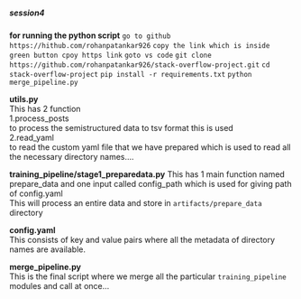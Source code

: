 ##### session4

**for running the python script**
`go to github https://hithub.com/rohanpatankar926`
`copy the link which is inside green button cpoy https link`
`goto vs code`
`git clone https://github.com/rohanpatankar926/stack-overflow-project.git`
`cd stack-overflow-project`
`pip install -r requirements.txt`
`python merge_pipeline.py`

**utils.py**<br>
This has 2 function<br>
1.process_posts<br>
to process the semistructured data to tsv format this is used<br>
2.read_yaml<br>
to read the custom yaml file that we have prepared which is used to read all the necessary directory names....<br>

**training_pipeline/stage1_preparedata.py**
This has 1 main function named prepare_data and one input called config_path which is used for giving path of config.yaml<br>
This will process an entire data and store in `artifacts/prepare_data` directory<br>

**config.yaml**<br>
This consists of key and value pairs where all the metadata of directory names are available.<br>

**merge_pipeline.py**<br>
This is the final script where we merge all the particular `training_pipeline` modules and call at once...<br>
